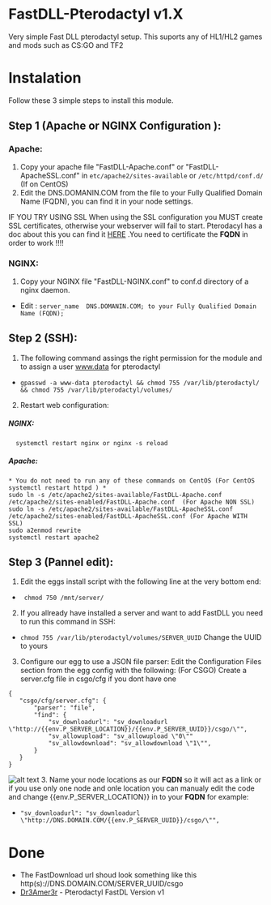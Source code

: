 # FastDLL-Pterodactyl v1.X
Very simple Fast DLL pterodactyl setup.
This suports any of HL1/HL2 games and mods such as CS:GO and TF2

# Instalation

Follow these 3 simple steps to install this module. 


## Step 1 (Apache or NGINX Configuration ):

### Apache:
  1. Copy your apache file "FastDLL-Apache.conf" or "FastDLL-ApacheSSL.conf" in `etc/apache2/sites-available` or `/etc/httpd/conf.d/` (If on CentOS)
  2. Edit the DNS.DOMANIN.COM from the file to your Fully Qualified Domain Name (FQDN), you can find it in your node settings.

IF YOU TRY USING SSL
When using the SSL configuration you MUST create SSL certificates, otherwise your webserver will fail to start. Pterodacyl has a doc about this you can find it [HERE](https://pterodactyl.io/tutorials/creating_ssl_certificates.html#method-1:-certbot) .You need to certificate the **FQDN** in order to work !!!!

### NGINX:

  1. Copy your NGINX file "FastDLL-NGINX.conf" to conf.d directory of a nginx daemon.
 *  Edit : ``` server_name  DNS.DOMANIN.COM; to your Fully Qualified Domain Name (FQDN); ```

## Step 2 (SSH):
1. The following command assings the right permission for the module and to assign a user www.data for pterodactyl
  * ``` gpasswd -a www-data pterodactyl && chmod 755 /var/lib/pterodactyl/ && chmod 755 /var/lib/pterodactyl/volumes/ ```
2. Restart web configuration:
  ##### NGINX:
      systemctl restart nginx or nginx -s reload
  ##### Apache:
    * You do not need to run any of these commands on CentOS (For CentOS systemctl restart httpd ) *
    sudo ln -s /etc/apache2/sites-available/FastDLL-Apache.conf /etc/apache2/sites-enabled/FastDLL-Apache.conf  (For Apache NON SSL)
    sudo ln -s /etc/apache2/sites-available/FastDLL-ApacheSSL.conf /etc/apache2/sites-enabled/FastDLL-ApacheSSL.conf (For Apache WITH SSL)
    sudo a2enmod rewrite
    systemctl restart apache2
 ## Step 3 (Pannel edit):
 1. Edit the eggs install script with the following line at the very bottom end:
 *  ```  chmod 750 /mnt/server/ ```
 2. If you allready have installed a server and want to add FastDLL you need to run this command in SSH:
 * ``` chmod 755 /var/lib/pterodactyl/volumes/SERVER_UUID ``` Change the UUID to yours
 3. Configure our egg to use a JSON file parser:
 Edit the Configuration Files section from the egg config with the following: (For CSGO) Create a server.cfg file in csgo/cfg if you dont have one
 ```
 {
    "csgo/cfg/server.cfg": {
        "parser": "file",
        "find": {
            "sv_downloadurl": "sv_downloadurl \"http://{{env.P_SERVER_LOCATION}}/{{env.P_SERVER_UUID}}/csgo/\"",
            "sv_allowupload": "sv_allowupload \"0\""
            "sv_allowdownload": "sv_allowdownload \"1\"",
        }
    }
}
```
![alt text](https://i.imgur.com/4exzabq.png)
3. Name your node locations as our **FQDN** so it will act as a link or if you use only one node and onle location you can manualy edit the code and change {{env.P_SERVER_LOCATION}} in to your **FQDN** for example: 
  *   ```"sv_downloadurl": "sv_downloadurl \"http://DNS.DOMAIN.COM/{{env.P_SERVER_UUID}}/csgo/\"",```


# Done
* The FastDownload url shoud look something like this http(s)://DNS.DOMAIN.COM/SERVER_UUID/csgo
* [Dr3Amer3r](https://github.com/Dr3Ame3r/pterodactyl_fastdl) - Pterodactyl FastDL Version v1
